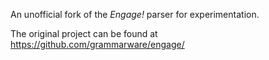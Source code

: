 An unofficial fork of the *Engage!* parser for experimentation.

The original project can be found at https://github.com/grammarware/engage/
